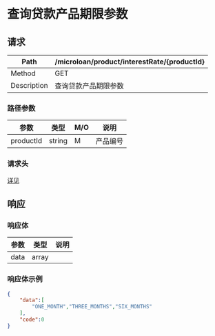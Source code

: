 # 查询贷款产品期限参数

## 请求

| Path        | /microloan/product/interestRate/{productId} |
| ----------- | ------------------------------------------- |
| Method      | GET                                         |
| Description | 查询贷款产品期限参数                        |

### 路径参数

| 参数      | 类型   | M/O  | 说明     |
| --------- | ------ | ---- | -------- |
| productId | string | M    | 产品编号 |

### 请求头

[详见](../../header.md)

## 响应

### 响应体

| 参数 | 类型  | 说明 |
| ---- | ----- | ---- |
| data | array |      |

### 响应体示例

```json
{
    "data":[
		"ONE_MONTH","THREE_MONTHS","SIX_MONTHS"
    ],
    "code":0
}
```
